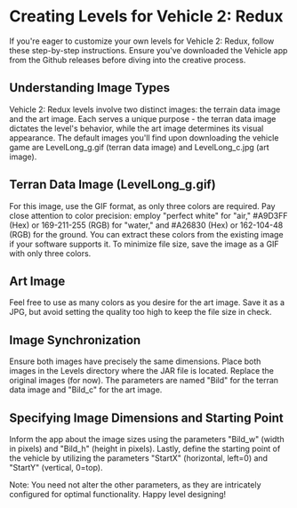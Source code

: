 # Creating Levels for Vehicle 2: Redux
If you're eager to customize your own levels for Vehicle 2: Redux, follow these step-by-step instructions. Ensure you've downloaded the Vehicle app from the Github releases before diving into the creative process.

## Understanding Image Types
Vehicle 2: Redux levels involve two distinct images: the terrain data image and the art image. Each serves a unique purpose - the terran data image dictates the level's behavior, while the art image determines its visual appearance. The default images you'll find upon downloading the vehicle game are LevelLong_g.gif (terran data image) and LevelLong_c.jpg (art image).

## Terran Data Image (LevelLong_g.gif)
For this image, use the GIF format, as only three colors are required. Pay close attention to color precision: employ "perfect white" for "air," #A9D3FF (Hex) or 169-211-255 (RGB) for "water," and #A26830 (Hex) or 162-104-48 (RGB) for the ground. You can extract these colors from the existing image if your software supports it. To minimize file size, save the image as a GIF with only three colors.

## Art Image
Feel free to use as many colors as you desire for the art image. Save it as a JPG, but avoid setting the quality too high to keep the file size in check.

## Image Synchronization
Ensure both images have precisely the same dimensions. Place both images in the Levels directory where the JAR file is located. Replace the original images (for now). The parameters are named "Bild" for the terran data image and "Bild_c" for the art image.

## Specifying Image Dimensions and Starting Point
Inform the app about the image sizes using the parameters "Bild_w" (width in pixels) and "Bild_h" (height in pixels). Lastly, define the starting point of the vehicle by utilizing the parameters "StartX" (horizontal, left=0) and "StartY" (vertical, 0=top).

Note: You need not alter the other parameters, as they are intricately configured for optimal functionality. Happy level designing!